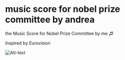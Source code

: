 # music score for nobel prize committee by andrea
the Music Score for Nobel Prize Committee by me ♫

Inspired by Eurovision 


![Alt-text](https://res.cloudinary.com/duse2sckn/image/upload/v1733683400/New_Note_q0grvq.jpg)
